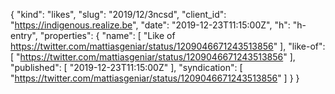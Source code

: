 {
  "kind": "likes",
  "slug": "2019/12/3ncsd",
  "client_id": "https://indigenous.realize.be",
  "date": "2019-12-23T11:15:00Z",
  "h": "h-entry",
  "properties": {
    "name": [
      "Like of https://twitter.com/mattiasgeniar/status/1209046671243513856"
    ],
    "like-of": [
      "https://twitter.com/mattiasgeniar/status/1209046671243513856"
    ],
    "published": [
      "2019-12-23T11:15:00Z"
    ],
    "syndication": [
      "https://twitter.com/mattiasgeniar/status/1209046671243513856"
    ]
  }
}
